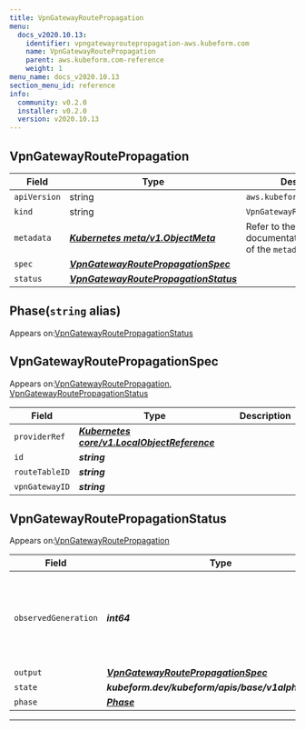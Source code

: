 ```yaml
---
title: VpnGatewayRoutePropagation
menu:
  docs_v2020.10.13:
    identifier: vpngatewayroutepropagation-aws.kubeform.com
    name: VpnGatewayRoutePropagation
    parent: aws.kubeform.com-reference
    weight: 1
menu_name: docs_v2020.10.13
section_menu_id: reference
info:
  community: v0.2.0
  installer: v0.2.0
  version: v2020.10.13
---
```


## VpnGatewayRoutePropagation
| Field | Type | Description |
| ------ | ----- | ----------- |
| `apiVersion` | string | `aws.kubeform.com/v1alpha1` |
|    `kind` | string | `VpnGatewayRoutePropagation` |
| `metadata` | ***[Kubernetes meta/v1.ObjectMeta](https://kubernetes.io/docs/reference/generated/kubernetes-api/v1.13/#objectmeta-v1-meta)***|Refer to the Kubernetes API documentation for the fields of the `metadata` field.|
| `spec` | ***[VpnGatewayRoutePropagationSpec](#vpngatewayroutepropagationspec)***||
| `status` | ***[VpnGatewayRoutePropagationStatus](#vpngatewayroutepropagationstatus)***||
## Phase(`string` alias)

Appears on:[VpnGatewayRoutePropagationStatus](#vpngatewayroutepropagationstatus)

## VpnGatewayRoutePropagationSpec

Appears on:[VpnGatewayRoutePropagation](#vpngatewayroutepropagation), [VpnGatewayRoutePropagationStatus](#vpngatewayroutepropagationstatus)

| Field | Type | Description |
| ------ | ----- | ----------- |
| `providerRef` | ***[Kubernetes core/v1.LocalObjectReference](https://kubernetes.io/docs/reference/generated/kubernetes-api/v1.13/#localobjectreference-v1-core)***||
| `id` | ***string***||
| `routeTableID` | ***string***||
| `vpnGatewayID` | ***string***||
## VpnGatewayRoutePropagationStatus

Appears on:[VpnGatewayRoutePropagation](#vpngatewayroutepropagation)

| Field | Type | Description |
| ------ | ----- | ----------- |
| `observedGeneration` | ***int64***| ***(Optional)*** Resource generation, which is updated on mutation by the API Server.|
| `output` | ***[VpnGatewayRoutePropagationSpec](#vpngatewayroutepropagationspec)***| ***(Optional)*** |
| `state` | ***kubeform.dev/kubeform/apis/base/v1alpha1.State***| ***(Optional)*** |
| `phase` | ***[Phase](#phase)***| ***(Optional)*** |
---
